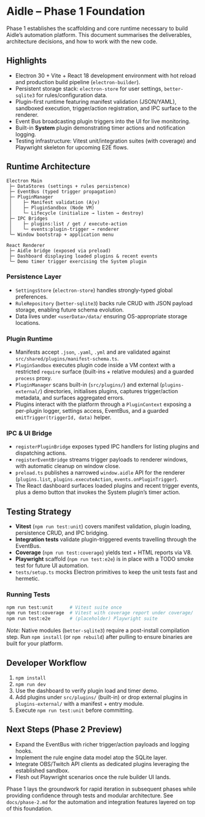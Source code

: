 # Aidle – Phase 1 Foundation

Phase 1 establishes the scaffolding and core runtime necessary to build Aidle’s automation platform. This document summarises the deliverables, architecture decisions, and how to work with the new code.

## Highlights

- Electron 30 + Vite + React 18 development environment with hot reload and production build pipeline (`electron-builder`).
- Persistent storage stack: `electron-store` for user settings, `better-sqlite3` for rules/configuration data.
- Plugin-first runtime featuring manifest validation (JSON/YAML), sandboxed execution, trigger/action registration, and IPC surface to the renderer.
- Event Bus broadcasting plugin triggers into the UI for live monitoring.
- Built-in **System** plugin demonstrating timer actions and notification logging.
- Testing infrastructure: Vitest unit/integration suites (with coverage) and Playwright skeleton for upcoming E2E flows.

## Runtime Architecture

```
Electron Main
 ├─ DataStores (settings + rules persistence)
 ├─ EventBus (typed trigger propagation)
 ├─ PluginManager
 │    ├─ Manifest validation (Ajv)
 │    ├─ PluginSandbox (Node VM)
 │    └─ Lifecycle (initialize → listen → destroy)
 ├─ IPC Bridges
 │    ├─ plugins:list / get / execute-action
 │    └─ events:plugin-trigger → renderer
 └─ Window bootstrap + application menu

React Renderer
 ├─ Aidle bridge (exposed via preload)
 ├─ Dashboard displaying loaded plugins & recent events
 └─ Demo timer trigger exercising the System plugin
```

### Persistence Layer

- `SettingsStore` (`electron-store`) handles strongly-typed global preferences.
- `RuleRepository` (`better-sqlite3`) backs rule CRUD with JSON payload storage, enabling future schema evolution.
- Data lives under `<userData>/data/` ensuring OS-appropriate storage locations.

### Plugin Runtime

- Manifests accept `.json`, `.yaml`, `.yml` and are validated against `src/shared/plugins/manifest-schema.ts`.
- `PluginSandbox` executes plugin code inside a VM context with a restricted `require` surface (built-ins + relative modules) and a guarded `process` proxy.
- `PluginManager` scans built-in (`src/plugins/`) and external (`plugins-external/`) directories, initialises plugins, captures trigger/action metadata, and surfaces aggregated errors.
- Plugins interact with the platform through a `PluginContext` exposing a per-plugin logger, settings access, EventBus, and a guarded `emitTrigger(triggerId, data)` helper.

### IPC & UI Bridge

- `registerPluginBridge` exposes typed IPC handlers for listing plugins and dispatching actions.
- `registerEventBridge` streams trigger payloads to renderer windows, with automatic cleanup on window close.
- `preload.ts` publishes a narrowed `window.aidle` API for the renderer (`plugins.list`, `plugins.executeAction`, `events.onPluginTrigger`).
- The React dashboard surfaces loaded plugins and recent trigger events, plus a demo button that invokes the System plugin’s timer action.

## Testing Strategy

- **Vitest** (`npm run test:unit`) covers manifest validation, plugin loading, persistence CRUD, and IPC bridging.
- **Integration tests** validate plugin-triggered events travelling through the EventBus.
- **Coverage** (`npm run test:coverage`) yields text + HTML reports via V8.
- **Playwright** scaffold (`npm run test:e2e`) is in place with a TODO smoke test for future UI automation.
- `tests/setup.ts` mocks Electron primitives to keep the unit tests fast and hermetic.

### Running Tests

```bash
npm run test:unit      # Vitest suite once
npm run test:coverage  # Vitest with coverage report under coverage/
npm run test:e2e       # (placeholder) Playwright suite
```

_Note:_ Native modules (`better-sqlite3`) require a post-install compilation step. Run `npm install` (or `npm rebuild`) after pulling to ensure binaries are built for your platform.

## Developer Workflow

1. `npm install`
2. `npm run dev`
3. Use the dashboard to verify plugin load and timer demo.
4. Add plugins under `src/plugins/` (built-in) or drop external plugins in `plugins-external/` with a manifest + entry module.
5. Execute `npm run test:unit` before committing.

## Next Steps (Phase 2 Preview)

- Expand the EventBus with richer trigger/action payloads and logging hooks.
- Implement the rule engine data model atop the SQLite layer.
- Integrate OBS/Twitch API clients as dedicated plugins leveraging the established sandbox.
- Flesh out Playwright scenarios once the rule builder UI lands.

Phase 1 lays the groundwork for rapid iteration in subsequent phases while providing confidence through tests and modular architecture. See `docs/phase-2.md` for the automation and integration features layered on top of this foundation.
